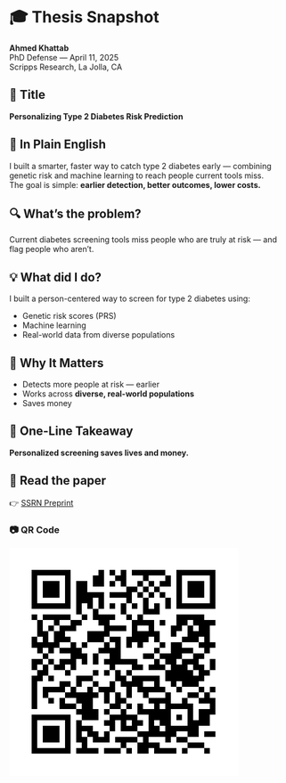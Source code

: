# 🎓 Thesis Snapshot

**Ahmed Khattab**  
PhD Defense — April 11, 2025  
Scripps Research, La Jolla, CA



## 📌 Title  
**Personalizing Type 2 Diabetes Risk Prediction**



## 🧠 In Plain English  
I built a smarter, faster way to catch type 2 diabetes early — combining genetic risk and machine learning to reach people current tools miss.   
The goal is simple: **earlier detection, better outcomes, lower costs.**


## 🔍 What’s the problem?
Current diabetes screening tools miss people who are truly at risk — and flag people who aren’t.

## 💡 What did I do?
I built a person-centered way to screen for type 2 diabetes using:

- Genetic risk scores (PRS)
- Machine learning
- Real-world data from diverse populations

## 🚀 Why It Matters  
- Detects more people at risk — earlier  
- Works across **diverse, real-world populations**  
- Saves money


## 🔑 One-Line Takeaway  
**Personalized screening saves lives and money.**



## 📄 Read the paper  
👉 [SSRN Preprint](https://papers.ssrn.com/sol3/papers.cfm?abstract_id=5062740)


### 📷 QR Code  
![QR code to paper](khattab_ssrn_qr.png)

